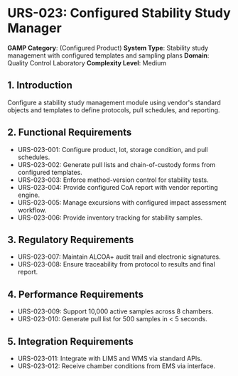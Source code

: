 # URS-023: Configured Stability Study Manager
**GAMP Category**: (Configured Product)
**System Type**: Stability study management with configured templates and sampling plans
**Domain**: Quality Control Laboratory
**Complexity Level**: Medium

## 1. Introduction
Configure a stability study management module using vendor's standard objects and templates to define protocols, pull schedules, and reporting.

## 2. Functional Requirements
- URS-023-001: Configure product, lot, storage condition, and pull schedules.
- URS-023-002: Generate pull lists and chain-of-custody forms from configured templates.
- URS-023-003: Enforce method-version control for stability tests.
- URS-023-004: Provide configured CoA report with vendor reporting engine.
- URS-023-005: Manage excursions with configured impact assessment workflow.
- URS-023-006: Provide inventory tracking for stability samples.

## 3. Regulatory Requirements
- URS-023-007: Maintain ALCOA+ audit trail and electronic signatures.
- URS-023-008: Ensure traceability from protocol to results and final report.

## 4. Performance Requirements
- URS-023-009: Support 10,000 active samples across 8 chambers.
- URS-023-010: Generate pull list for 500 samples in < 5 seconds.

## 5. Integration Requirements
- URS-023-011: Integrate with LIMS and WMS via standard APIs.
- URS-023-012: Receive chamber conditions from EMS via interface.

